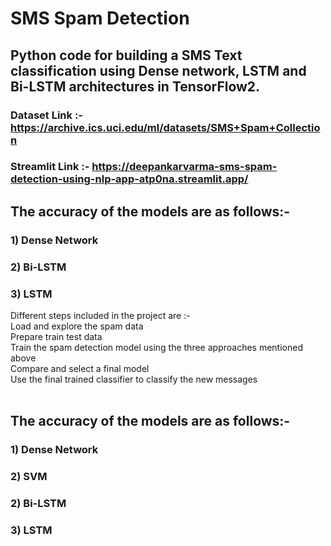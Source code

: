 # SMS Spam Detection

## Python code for building a SMS Text classification using Dense network, LSTM and Bi-LSTM architectures in TensorFlow2.

### Dataset Link :- https://archive.ics.uci.edu/ml/datasets/SMS+Spam+Collection

### Streamlit Link :- https://deepankarvarma-sms-spam-detection-using-nlp-app-atp0na.streamlit.app/
## The accuracy of the models are as follows:-
### 1) Dense Network
### 2) Bi-LSTM
### 3) LSTM
Different steps included in the project are :- <br>
    Load and explore the spam data<br>
    Prepare train test data<br>
    Train the spam detection model using the three approaches mentioned above<br>
    Compare and select a final model<br>
    Use the final trained classifier to classify the new messages<br>
    <br>
## The accuracy of the models are as follows:-
### 1) Dense Network
### 2) SVM
### 2) Bi-LSTM
### 3) LSTM
